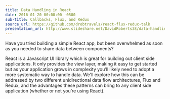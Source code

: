 ```yaml
---
title: Data Handling in React
date: 2016-01-20 00:00:00 -0500
sub-title: Callbacks, Flux, and Redux
source_url: https://github.com/drobtravels/react-flux-redux-talk
presentation_url: http://www.slideshare.net/DavidRoberts38/data-handling-in-react-callbacks-flux-and-redux
---
```

Have you tried building a simple React app, but been overwhelmed as soon as you needed to share data between components?

React is a Javascript UI library which is great for building out client side applications. It only provides the view layer, making it easy to get started but as your application grows in complexity you’ll likely need to adopt a more systematic way to handle data. We'll explore how this can be addressed by two different unidirectional data flow architectures, Flux and Redux, and the advantages these patterns can bring to any client side application (whether or not you’re using React). 
